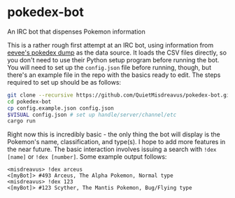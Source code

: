 # pokedex-bot

An IRC bot that dispenses Pokemon information

This is a rather rough first attempt at an IRC bot, using information from [eevee's pokedex
dump][pokedex] as the data source. It loads the CSV files directly, so you don't need to use their
Python setup program before running the bot. You will need to set up the `config.json` file before
running, though, but there's an example file in the repo with the basics ready to edit. The steps
required to set up should be as follows:

[pokedex]: https://github.com/veekun/pokedex

```sh
git clone --recursive https://github.com/QuietMisdreavus/pokedex-bot.git
cd pokedex-bot
cp config.example.json config.json
$VISUAL config.json # set up handle/server/channel/etc
cargo run
```

Right now this is incredibly basic - the only thing the bot will display is the Pokemon's name,
classification, and type(s). I hope to add more features in the near future. The basic interaction
involves issuing a search with `!dex [name]` or `!dex [number]`. Some example output follows:

```
<misdreavus> !dex arceus
<[myBot]> #493 Arceus, The Alpha Pokemon, Normal type
<misdreavus> !dex 123
<[myBot]> #123 Scyther, The Mantis Pokemon, Bug/Flying type
```
